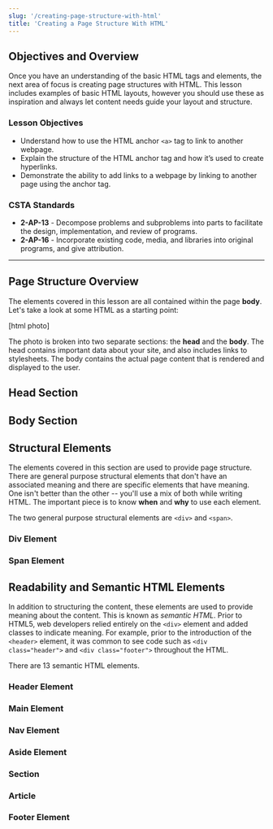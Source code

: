```yaml
---
slug: '/creating-page-structure-with-html'
title: 'Creating a Page Structure With HTML'
---
```


## Objectives and Overview
Once you have an understanding of the basic HTML tags and elements, the next area of focus is creating page structures with HTML. This lesson includes examples of basic HTML layouts, however you should use these as inspiration and always let content needs guide your layout and structure.

### Lesson Objectives

- Understand how to use the HTML anchor `<a>` tag to link to another webpage.
- Explain the structure of the HTML anchor tag and how it’s used to create hyperlinks.
- Demonstrate the ability to add links to a webpage by linking to another page using the anchor tag.

### CSTA Standards

- **2-AP-13** - Decompose problems and subproblems into parts to facilitate the design, implementation, and review of programs.
- **2-AP-16** - Incorporate existing code, media, and libraries into original programs, and give attribution.

---

## Page Structure Overview

The elements covered in this lesson are all contained within the page **body**. Let's take a look at some HTML as a starting point:

[html photo]

The photo is broken into two separate sections: the **head** and the **body**. The head contains important data about your site, and also includes links to stylesheets. The body contains the actual page content that is rendered and displayed to the user. 

## Head Section

## Body Section

## Structural Elements

The elements covered in this section are used to provide page structure. There are general purpose structural elements that don't have an associated meaning and there are specific elements that have meaning. One isn't better than the other -- you'll use a mix of both while writing HTML. The important piece is to know **when** and **why** to use each element.

The two general purpose structural elements are ```<div>``` and ```<span>```. 

### Div Element

### Span Element


## Readability and Semantic HTML Elements

In addition to structuring the content, these elements are used to provide meaning about the content. This is known as *semantic HTML*. Prior to HTML5, web developers relied entirely on the ```<div>``` element and added classes to indicate meaning. For example, prior to the introduction of the ```<header>``` element, it was common to see code such as ```<div class="header">``` and ```<div class="footer">``` throughout the HTML.

There are 13 semantic HTML elements.  

### Header Element

### Main Element

### Nav Element

### Aside Element

### Section

### Article

### Footer Element
